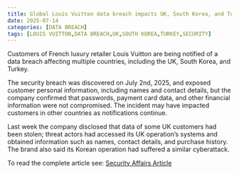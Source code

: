 ```yaml
---
title: Global Louis Vuitton data breach impacts UK, South Korea, and Turkey
date: 2025-07-14
categories: [DATA BREACH]
tags: [LOUIS VUITTON,DATA BREACH,UK,SOUTH KOREA,TURKEY,SECURITY]
---
```


Customers of French luxury retailer Louis Vuitton are being notified of a data breach affecting multiple countries, including the UK, South Korea, and Turkey.  

The security breach was discovered on July 2nd, 2025, and exposed customer personal information, including names and contact details, but the company confirmed that passwords, payment card data, and other financial information were not compromised. The incident may have impacted customers in other countries as notifications continue.  

Last week the company disclosed that data of some UK customers had been stolen; threat actors had accessed its UK operation’s systems and obtained information such as names, contact details, and purchase history. The brand also said its Korean operation had suffered a similar cyberattack.  

To read the complete article see: [Security Affairs Article](https://securityaffairs.com/179908/data-breach/global-louis-vuitton-data-breach-impacts-uk-south-korea-and-turkey.html)  
